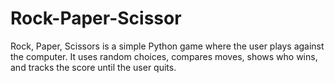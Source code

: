 # Rock-Paper-Scissor
Rock, Paper, Scissors is a simple Python game where the user plays against the computer. It uses random choices, compares moves, shows who wins, and tracks the score until the user quits.
